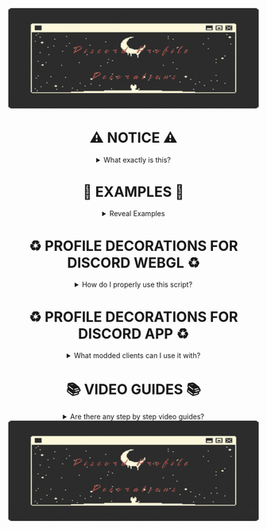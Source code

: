 <div align="center">

<img src="Source%20Images/icon.jpg">
 
 # ⚠ NOTICE ⚠
  
  <details><summary> What exactly is this? </summary>
    
𝘛𝘩𝘪𝘴 𝘳𝘦𝘱𝘰𝘴𝘪𝘵𝘰𝘳𝘺 𝘤𝘰𝘯𝘵𝘢𝘪𝘯𝘴 𝘢 𝘷𝘦𝘳𝘺 𝘴𝘪𝘮𝘱𝘭𝘦 𝘊𝘚𝘚 𝘚𝘯𝘪𝘱𝘱𝘦𝘵 𝘵𝘩𝘢𝘵 𝘢𝘭𝘭𝘰𝘸𝘴 𝘺𝘰𝘶 𝘵𝘰 𝘦𝘯𝘫𝘰𝘺
𝘥𝘪𝘴𝘤𝘰𝘳𝘥'𝘴 𝘱𝘳𝘰𝘧𝘪𝘭𝘦 𝘥𝘦𝘤𝘰𝘳𝘢𝘵𝘪𝘰𝘯𝘴 𝘸𝘪𝘵𝘩𝘰𝘶𝘵 𝘯𝘪𝘵𝘳𝘰.
    
📚 𝘗𝘭𝘦𝘢𝘴𝘦 𝘬𝘦𝘦𝘱 𝘪𝘯 𝘮𝘪𝘯𝘥 𝘵𝘩𝘢𝘵 𝘵𝘩𝘪𝘴 𝘮𝘪𝘨𝘩𝘵 𝘳𝘦𝘴𝘶𝘭𝘵 𝘪𝘯 𝘺𝘰𝘶𝘳 𝘢𝘤𝘤𝘰𝘶𝘯𝘵 𝘣𝘦𝘪𝘯𝘨 𝘵𝘦𝘳𝘮𝘪𝘯𝘢𝘵𝘦𝘥 𝘶𝘱𝘰𝘯 𝘳𝘦𝘱𝘰𝘳𝘵. 𝘠𝘰𝘶'𝘳𝘦 𝘢𝘨𝘳𝘦𝘦𝘪𝘯𝘨 𝘵𝘰 𝘵𝘢𝘬𝘦 𝘳𝘦𝘴𝘱𝘰𝘯𝘴𝘪𝘣𝘪𝘭𝘪𝘵𝘺 𝘧𝘰𝘳 𝘸𝘩𝘢𝘵𝘦𝘷𝘦𝘳 𝘩𝘢𝘱𝘱𝘦𝘯𝘴 𝘸𝘪𝘵𝘩 𝘺𝘰𝘶𝘳 𝘢𝘤𝘤𝘰𝘶𝘯𝘵 𝘸𝘩𝘪𝘭𝘦 𝘶𝘴𝘪𝘯𝘨 𝘵𝘩𝘪𝘴 𝘚𝘯𝘪𝘱𝘱𝘦𝘵.
    
    
   
  </details>


# 🔔 EXAMPLES 🔔

<details><summary> Reveal Examples </summary>


> **Added April 2023: "Autumnlike"**
> 
>  <img src="Source%20Images/example1.gif">

> **Added April 2023: "Frog"**
> 
>  <img src="Source%20Images/example2.gif">
  
> **Flowers**
>
> <img src="Source%20Images/example3.gif">

Click here to view all the [presets and available decorations](https://github.com/LowOnGravity/DiscordProfileDecorations/tree/main/Preview).

</details>

# ♻ PROFILE DECORATIONS FOR DISCORD WEBGL ♻

<details><summary> How do I properly use this script?</summary>

To use this modification for WebglCord you need one of those extensions:

> **[Tampermonkey](https://www.tampermonkey.net/)**
>
> **[Violentmonkey](https://violentmonkey.github.io/)**
>


After you've installed any of those extensions, install my script through [GreasyFork](https://greasyfork.org/scripts/457845-profile-decoration-script/code/Profile%20Decoration%20Script.user.js) and then simply head over to [discord.com](https://discord.com/channels/@me) to enjoy new visuals.

</details>





# ♻ PROFILE DECORATIONS FOR DISCORD APP ♻
<details><summary> What modded clients can I use it with? </summary>
To use this CSS snippet you need to install a modded client that contains a 𝗖𝘂𝘀𝘁𝗼𝗺 𝗖𝗦𝗦 𝗘𝗱𝗶𝘁𝗼𝗿 within it.

Example of such clients are:

> **[Vencord](https://github.com/Vendicated/Vencord)**
> 
> **[BetterDiscord](https://betterdiscord.app/)**
>
> **[OpenAsar](https://openasar.dev/)**

Simply head over to the CSS editor and paste **[this snippet]()** inside.


</details>


# 📚 VIDEO GUIDES 📚

<details><summary> Are there any step by step video guides? </summary>

> **[Obtaining Profile Decoration Link](https://youtu.be/EShWttIct4U)**
>
> 

</details>
  
  <img src="Source%20Images/icon.jpg">
  
</div>
